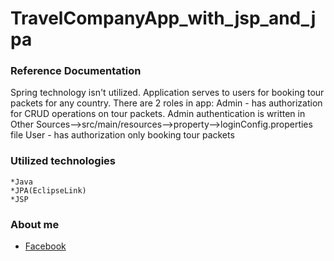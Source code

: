# TravelCompanyApp_with_jsp_and_jpa
### Reference Documentation
Spring technology isn't utilized.
Application serves to users for booking tour packets for any country.
There are 2 roles in app:
Admin - has authorization for CRUD operations on tour packets.
Admin authentication is written in Other Sources-->src/main/resources-->property-->loginConfig.properties file
User - has authorization only booking tour packets

### Utilized technologies
	*Java
  	*JPA(EclipseLink)
    *JSP
	
### About me
* [Facebook](https://www.facebook.com/murad.isgenderli.12)
